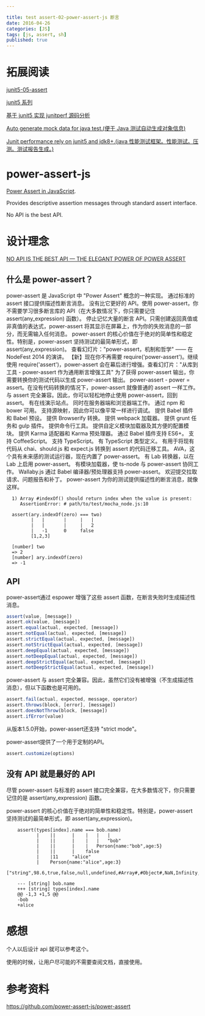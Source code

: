 ```yaml
---

title: test assert-02-power-assert-js 断言
date: 2016-04-26
categories: [JS]
tags: [js, assert, sh]
published: true
---
```


# 拓展阅读

[junit5-05-assert](https://houbb.github.io/2018/06/24/junit5-05-assert)

[junit5 系列](https://houbb.github.io/2018/06/24/junit5-01-hello)

[基于 junit5 实现 junitperf 源码分析](https://houbb.github.io/2021/07/23/junit-performance-junit5)

[Auto generate mock data for java test.(便于 Java 测试自动生成对象信息)](https://github.com/houbb/data-factory)

[Junit performance rely on junit5 and jdk8+.(java 性能测试框架。性能测试。压测。测试报告生成。)](https://github.com/houbb/junitperf)

# power-assert-js

[Power Assert in JavaScript](https://github.com/power-assert-js). 

Provides descriptive assertion messages through standard assert interface. 

No API is the best API.

# 设计理念

[NO API IS THE BEST API — THE ELEGANT POWER OF POWER ASSERT](https://intoli.com/blog/power-assert/)

## 什么是 power-assert？

power-assert 是 JavaScript 中 "Power Assert" 概念的一种实现。
通过标准的 assert 接口提供描述性断言消息。
没有比它更好的 API。使用 power-assert，你不需要学习很多断言库的 API（在大多数情况下，你只需要记住 assert(any_expression) 函数）。
停止记忆大量的断言 API。只需创建返回真值或非真值的表达式，power-assert 将其显示在屏幕上，作为你的失败消息的一部分，而无需输入任何消息。
power-assert 的核心价值在于绝对的简单性和稳定性。特别是，power-assert 坚持测试的最简单形式，即 assert(any_expression)。
查看幻灯片："power-assert，机制和哲学" —— 在 NodeFest 2014 的演讲。
【新】现在你不再需要 require('power-assert')。继续使用 require('assert')，power-assert 会在幕后进行增强。查看幻灯片："从库到工具 - power-assert 作为通用断言增强工具"
为了获得 power-assert 输出，你需要转换你的测试代码以生成 power-assert 输出。
power-assert - power = assert。在没有代码转换的情况下，power-assert 就像普通的 assert 一样工作。
与 assert 完全兼容。因此，你可以轻松地停止使用 power-assert，回到 assert。
有在线演示站点。
同时在服务器端和浏览器端工作。
通过 npm 和 bower 可用。
支持源映射，因此你可以像平常一样进行调试。
提供 Babel 插件和 Babel 预设。
提供 Browserify 转换。
提供 webpack 加载器。
提供 grunt 任务和 gulp 插件。
提供命令行工具。
提供自定义模块加载器及其方便的配置模块。
提供 Karma 适配器和 Karma 预处理器。
通过 Babel 插件支持 ES6+。
支持 CoffeeScript。
支持 TypeScript。
有 TypeScript 类型定义。
有用于将现有代码从 chai、should.js 和 expect.js 转换到 assert 的代码迁移工具。
AVA，这个具有未来感的测试运行器，现在内置了 power-assert。
有 Lab 转换器，以在 Lab 上启用 power-assert。
有模块加载器，使 ts-node 与 power-assert 协同工作。
Wallaby.js 通过 Babel 编译器/预处理器支持 power-assert。
欢迎提交拉取请求、问题报告和补丁。
power-assert 为你的测试提供描述性的断言消息，就像这样。

```
  1) Array #indexOf() should return index when the value is present:
     AssertionError: # path/to/test/mocha_node.js:10

  assert(ary.indexOf(zero) === two)
         |   |       |     |   |
         |   |       |     |   2
         |   -1      0     false
         [1,2,3]

  [number] two
  => 2
  [number] ary.indexOf(zero)
  => -1
```

## API

power-assert通过 espower 增强了这些 assert 函数，在断言失败时生成描述性消息。

```javascript
assert(value, [message])
assert.ok(value, [message])
assert.equal(actual, expected, [message])
assert.notEqual(actual, expected, [message])
assert.strictEqual(actual, expected, [message])
assert.notStrictEqual(actual, expected, [message])
assert.deepEqual(actual, expected, [message])
assert.notDeepEqual(actual, expected, [message])
assert.deepStrictEqual(actual, expected, [message])
assert.notDeepStrictEqual(actual, expected, [message])
```

power-assert 与 assert 完全兼容。因此，虽然它们没有被增强（不生成描述性消息），但以下函数也是可用的。

```javascript
assert.fail(actual, expected, message, operator)
assert.throws(block, [error], [message])
assert.doesNotThrow(block, [message])
assert.ifError(value)
```

从版本1.5.0开始，power-assert还支持 "strict mode"。

power-assert提供了一个用于定制的API。

```javascript
assert.customize(options)
```

## 没有 API 就是最好的 API

尽管 power-assert 与标准的 assert 接口完全兼容，在大多数情况下，你只需要记住的是 assert(any_expression) 函数。

power-assert 的核心价值在于绝对的简单性和稳定性。特别是，power-assert 坚持测试的最简单形式，即 assert(any_expression)。

```
    assert(types[index].name === bob.name)
           |    ||      |    |   |   |
           |    ||      |    |   |   "bob"
           |    ||      |    |   Person{name:"bob",age:5}
           |    ||      |    false
           |    |11     "alice"
           |    Person{name:"alice",age:3}
           ["string",98.6,true,false,null,undefined,#Array#,#Object#,NaN,Infinity,/^not/,#Person#]
  
    --- [string] bob.name
    +++ [string] types[index].name
    @@ -1,3 +1,5 @@
    -bob
    +alice
```

# 感想

个人以后设计 api 就可以参考这个。

使用的时候，让用户尽可能的不需要查阅文档，直接使用。

# 参考资料

https://github.com/power-assert-js/power-assert


